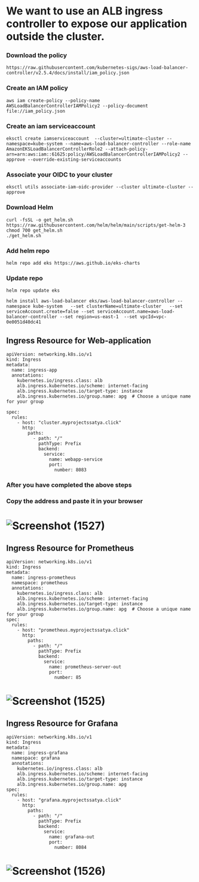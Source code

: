 # We want to use an ALB ingress controller to expose our application outside the cluster.


### Download the policy

```
https://raw.githubusercontent.com/kubernetes-sigs/aws-load-balancer-controller/v2.5.4/docs/install/iam_policy.json
```
### Create an IAM policy
```
aws iam create-policy --policy-name AWSLoadBalancerControllerIAMPolicy2 --policy-document file://iam_policy.json
```
### Create an iam serviceaccount
```
eksctl create iamserviceaccount  --cluster=ultimate-cluster --namespace=kube-system --name=aws-load-balancer-controller --role-name AmazonEKSLoadBalancerControllerRole2 --attach-policy-arn=arn:aws:iam::61625:policy/AWSLoadBalancerControllerIAMPolicy2 --approve --override-existing-serviceaccounts
```
### Associate your OIDC to your cluster 
```
eksctl utils associate-iam-oidc-provider --cluster ultimate-cluster --approve
```
### Download Helm
```
curl -fsSL -o get_helm.sh https://raw.githubusercontent.com/helm/helm/main/scripts/get-helm-3
chmod 700 get_helm.sh
./get_helm.sh
```
### Add helm repo
```
helm repo add eks https://aws.github.io/eks-charts
```
### Update repo
```
helm repo update eks
```
```
helm install aws-load-balancer eks/aws-load-balancer-controller --namespace kube-system   --set clusterName=ultimate-cluster   --set serviceAccount.create=false --set serviceAccount.name=aws-load-balancer-controller --set region=us-east-1  --set vpcId=vpc-0e0051d40dc41
``` 

## Ingress Resource for Web-application
```
apiVersion: networking.k8s.io/v1
kind: Ingress
metadata:
  name: ingress-app
  annotations:
    kubernetes.io/ingress.class: alb
    alb.ingress.kubernetes.io/scheme: internet-facing
    alb.ingress.kubernetes.io/target-type: instance
    alb.ingress.kubernetes.io/group.name: apg  # Choose a unique name for your group

spec:
  rules:
    - host: "cluster.myprojectssatya.click"
      http:
        paths:
          - path: "/"
            pathType: Prefix
            backend:
              service:
                name: webapp-service 
                port:
                  number: 8083
```
### After you have completed the above steps


### Copy the address and paste it in your browser

# ![Screenshot (1527)](https://github.com/satya19977/Kubernetes-Event-Operations/assets/108000447/1796b103-969a-4c16-a3e6-491cdef0dd5f)



## Ingress Resource for Prometheus

```
apiVersion: networking.k8s.io/v1
kind: Ingress
metadata:
  name: ingress-prometheus
  namespace: prometheus
  annotations:
    kubernetes.io/ingress.class: alb
    alb.ingress.kubernetes.io/scheme: internet-facing
    alb.ingress.kubernetes.io/target-type: instance
    alb.ingress.kubernetes.io/group.name: apg  # Choose a unique name for your group
spec:
  rules:
    - host: "prometheus.myprojectssatya.click"
      http:
        paths:
          - path: "/"
            pathType: Prefix
            backend:
              service:
                name: prometheus-server-out 
                port:
                  number: 85
```
# ![Screenshot (1525)](https://github.com/satya19977/Kubernetes-Event-Operations/assets/108000447/6b2c46a5-319b-4917-9613-347723a3d053)

## Ingress Resource for Grafana

```
apiVersion: networking.k8s.io/v1
kind: Ingress
metadata:
  name: ingress-grafana
  namespace: grafana
  annotations:
    kubernetes.io/ingress.class: alb
    alb.ingress.kubernetes.io/scheme: internet-facing
    alb.ingress.kubernetes.io/target-type: instance
    alb.ingress.kubernetes.io/group.name: apg
spec:
  rules:
    - host: "grafana.myprojectssatya.click"
      http:
        paths:
          - path: "/"
            pathType: Prefix
            backend:
              service:
                name: grafana-out
                port:
                  number: 8084
```

# ![Screenshot (1526)](https://github.com/satya19977/Kubernetes-Event-Operations/assets/108000447/193a0f5c-0fef-4830-a8e3-4bbc3275aa39)

